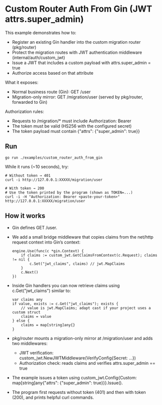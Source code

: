 # Custom Router Auth From Gin (JWT attrs.super_admin)

This example demonstrates how to:
- Register an existing Gin handler into the custom migration router (pkg/router)
- Protect the migration routes with JWT authentication middleware (internal/auth/custom_jwt)
- Issue a JWT that includes a custom payload with attrs.super_admin = true
- Authorize access based on that attribute

What it exposes:
- Normal business route (Gin): GET /user
- Migration-only mirror: GET /migration/user (served by pkg/router, forwarded to Gin)

Authorization rules:
- Requests to /migration/* must include Authorization: Bearer <token>
- The token must be valid (HS256 with the configured secret)
- The token payload must contain {"attrs": {"super_admin": true}}

## Run

```
go run ./examples/custom_router_auth_from_gin
```

While it runs (~10 seconds), try:

```
# Without token → 401
curl -i http://127.0.0.1:XXXXX/migration/user

# With token → 200
# Use the token printed by the program (shown as TOKEN=...)
curl -i -H "Authorization: Bearer <paste-your-token>" http://127.0.0.1:XXXXX/migration/user
```

## How it works
- Gin defines GET /user.
- We add a small bridge middleware that copies claims from the net/http request context into Gin’s context:

      engine.Use(func(c *gin.Context) {
          if claims := custom_jwt.GetClaimsFromContext(c.Request); claims != nil {
              c.Set("jwt_claims", claims) // jwt.MapClaims
          }
          c.Next()
      })

- Inside Gin handlers you can now retrieve claims using c.Get("jwt_claims") similar to:

      var claims any
      if value, exists := c.Get("jwt_claims"); exists {
          // value is jwt.MapClaims; adapt cast if your project uses a custom struct
          claims = value
      } else {
          claims = map[string]any{}
      }
- pkg/router mounts a migration-only mirror at /migration/user and adds two middlewares:
  - JWT verification: custom_jwt.NewJWTMiddleware(VerifyConfig{Secret: ...})
  - Authorization check: reads claims and verifies attrs.super_admin == true
- The example issues a token using custom_jwt.Config{Custom: map[string]any{"attrs": {"super_admin": true}}}.Issue().
- The program first requests without token (401) and then with token (200), and prints helpful curl commands.
